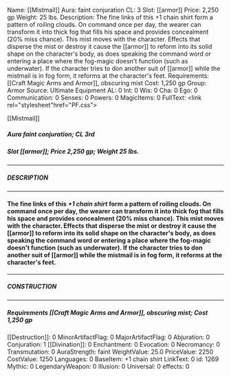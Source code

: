 Name: [[Mistmail]]
Aura: faint conjuration
CL: 3
Slot: [[armor]]
Price: 2,250 gp
Weight: 25 lbs.
Description: The fine links of this +1 chain shirt form a pattern of roiling clouds. On command once per day, the wearer can transform it into thick fog that fills his space and provides concealment (20% miss chance). This mist moves with the character. Effects that disperse the mist or destroy it cause the [[armor]] to reform into its solid shape on the character's body, as does speaking the command word or entering a place where the fog-magic doesn't function (such as underwater). If the character tries to don another suit of [[armor]] while the mistmail is in fog form, it reforms at the character's feet.
Requirements: [[Craft Magic Arms and Armor]], obscuring mist
Cost: 1,250 gp
Group: Armor
Source: Ultimate Equipment
AL: 0
Int: 0
Wis: 0
Cha: 0
Ego: 0
Communication: 0
Senses: 0
Powers: 0
MagicItems: 0
FullText: <link rel="stylesheet"href="PF.css"><div class="heading"><p class="alignleft">[[Mistmail]]</p><div style="clear: both;"></div></div><div><h5><b>Aura </b>faint conjuration; <b>CL </b>3rd</h5><h5><b>Slot </b>[[armor]]; <b>Price </b>2,250 gp; <b>Weight </b>25 lbs.</h5></div><hr/><div><h5><b>DESCRIPTION</b></h5></div><hr/><div><h4><p>The fine links of this <i>+1 chain shirt</i> form a pattern of roiling clouds. On command once per day, the wearer can transform it into thick fog that fills his space and provides concealment (20% miss chance). This mist moves with the character. Effects that disperse the mist or destroy it cause the [[armor]] to reform into its solid shape on the character's body, as does speaking the command word or entering a place where the fog-magic doesn't function (such as underwater). If the character tries to don another suit of [[armor]] while the mistmail is in fog form, it reforms at the character's feet.</p></h4></div><hr/><div><h5><b>CONSTRUCTION</b></h5></div><hr/><div><h5><b>Requirements </b>[[Craft Magic Arms and Armor]], <i>obscuring mist</i>; <b>Cost </b>1,250 gp</h5></div>
[[Destruction]]: 0
MinorArtifactFlag: 0
MajorArtifactFlag: 0
Abjuration: 0
Conjuration: 1
[[Divination]]: 0
Enchantment: 0
Evocation: 0
Necromancy: 0
Transmutation: 0
AuraStrength: faint
WeightValue: 25.0
PriceValue: 2250
CostValue: 1250
Languages: 0
BaseItem: +1 chain shirt
LinkText: 0
id: 1269
Mythic: 0
LegendaryWeapon: 0
Illusion: 0
Universal: 0
effects: 0
